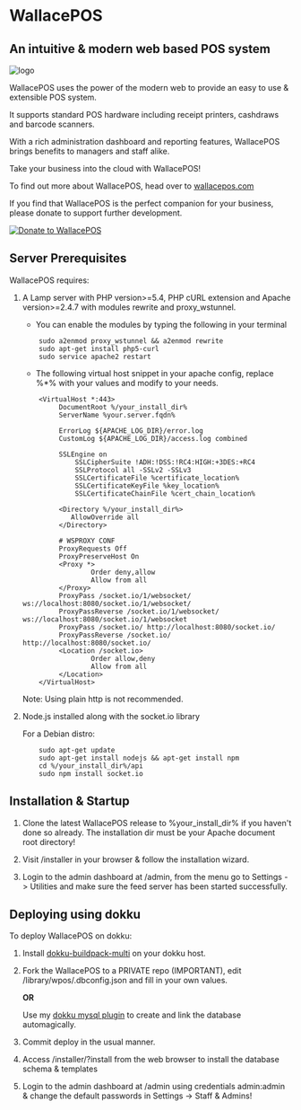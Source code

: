 # WallacePOS
## An intuitive & modern web based POS system
![logo](https://wallacepos.com/images/wallacepos_logo_600.png)

WallacePOS uses the power of the modern web to provide an easy to use & extensible POS system.

It supports standard POS hardware including receipt printers, cashdraws and barcode scanners.

With a rich administration dashboard and reporting features, WallacePOS brings benefits to managers and staff alike.

Take your business into the cloud with WallacePOS!

To find out more about WallacePOS, head over to [wallacepos.com](https://wallacepos.com)

If you find that WallacePOS is the perfect companion for your business, please donate to support further development.

[![Donate to WallacePOS](https://www.paypalobjects.com/en_AU/i/btn/btn_donateCC_LG.gif)](https://www.paypal.com/cgi-bin/webscr?cmd=_s-xclick&hosted_button_id=783UMXCNZGL68)

## Server Prerequisites

WallacePOS requires:

1. A Lamp server with PHP version>=5.4, PHP cURL extension and Apache version>=2.4.7 with modules rewrite and proxy_wstunnel.

    - You can enable the modules by typing the following in your terminal

    ```
        sudo a2enmod proxy_wstunnel && a2enmod rewrite
        sudo apt-get install php5-curl
        sudo service apache2 restart
    ```

    - The following virtual host snippet in your apache config, replace %*% with your values and modify to your needs.


    ```
        <VirtualHost *:443>
             DocumentRoot %/your_install_dir%
             ServerName %your.server.fqdn%

             ErrorLog ${APACHE_LOG_DIR}/error.log
             CustomLog ${APACHE_LOG_DIR}/access.log combined

             SSLEngine on
                 SSLCipherSuite !ADH:!DSS:!RC4:HIGH:+3DES:+RC4
                 SSLProtocol all -SSLv2 -SSLv3
                 SSLCertificateFile %certificate_location%
                 SSLCertificateKeyFile %key_location%
                 SSLCertificateChainFile %cert_chain_location%

             <Directory %/your_install_dir%>
                AllowOverride all
             </Directory>

             # WSPROXY CONF
             ProxyRequests Off
             ProxyPreserveHost On
             <Proxy *>
                     Order deny,allow
                     Allow from all
             </Proxy>
             ProxyPass /socket.io/1/websocket/ ws://localhost:8080/socket.io/1/websocket/
             ProxyPassReverse /socket.io/1/websocket/ ws://localhost:8080/socket.io/1/websocket
             ProxyPass /socket.io/ http://localhost:8080/socket.io/
             ProxyPassReverse /socket.io/ http://localhost:8080/socket.io/
             <Location /socket.io>
                     Order allow,deny
                     Allow from all
             </Location>
        </VirtualHost>
    ```

    Note: Using plain http is not recommended.

2. Node.js installed along with the socket.io library

    For a Debian distro:

    ```
        sudo apt-get update
        sudo apt-get install nodejs && apt-get install npm
        cd %/your_install_dir%/api
        sudo npm install socket.io
    ```

## Installation & Startup

1. Clone the latest WallacePOS release to %your_install_dir% if you haven't done so already.
   The installation dir must be your Apache document root directory!

2. Visit /installer in your browser & follow the installation wizard.

3. Login to the admin dashboard at /admin, from the menu go to Settings -> Utilities and make sure the feed server has been started successfully.

## Deploying using dokku

To deploy WallacePOS on dokku:

1. Install [dokku-buildpack-multi](https://github.com/pauldub/dokku-multi-buildpack) on your dokku host.

2. Fork the WallacePOS to a PRIVATE repo (IMPORTANT), edit /library/wpos/.dbconfig.json and fill in your own values.

    **OR**

   Use my [dokku mysql plugin](https://github.com/micwallace/dokku-mysql-server-plugin) to create and link the database automagically.   

3. Commit deploy in the usual manner.

4. Access /installer/?install from the web browser to install the database schema & templates

5. Login to the admin dashboard at /admin using credentials admin:admin & change the default passwords in Settings -> Staff & Admins!
